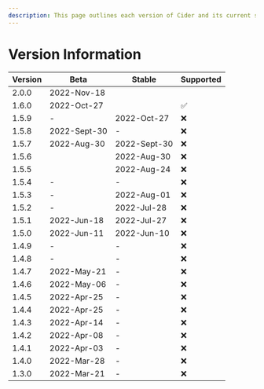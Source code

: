```yaml
---
description: This page outlines each version of Cider and its current state.
---
```


# Version Information

| Version | Beta         | Stable       | Supported |
| ------- | ------------ | ------------ | --------- |
| 2.0.0   | 2022-Nov-18  |              |           |
| 1.6.0   | 2022-Oct-27  |              | ✅         |
| 1.5.9   | -            | 2022-Oct-27  | ❌         |
| 1.5.8   | 2022-Sept-30 | -            | ❌         |
| 1.5.7   | 2022-Aug-30  | 2022-Sept-30 | ❌         |
| 1.5.6   |              | 2022-Aug-30  | ❌         |
| 1.5.5   |              | 2022-Aug-24  | ❌         |
| 1.5.4   | -            | -            | ❌         |
| 1.5.3   | -            | 2022-Aug-01  | ❌         |
| 1.5.2   | -            | 2022-Jul-28  | ❌         |
| 1.5.1   | 2022-Jun-18  | 2022-Jul-27  | ❌         |
| 1.5.0   | 2022-Jun-11  | 2022-Jun-10  | ❌         |
| 1.4.9   | -            | -            | ❌         |
| 1.4.8   | -            | -            | ❌         |
| 1.4.7   | 2022-May-21  | -            | ❌         |
| 1.4.6   | 2022-May-06  | -            | ❌         |
| 1.4.5   | 2022-Apr-25  | -            | ❌         |
| 1.4.4   | 2022-Apr-25  | -            | ❌         |
| 1.4.3   | 2022-Apr-14  | -            | ❌         |
| 1.4.2   | 2022-Apr-08  | -            | ❌         |
| 1.4.1   | 2022-Apr-03  | -            | ❌         |
| 1.4.0   | 2022-Mar-28  | -            | ❌         |
| 1.3.0   | 2022-Mar-21  | -            | ❌         |
